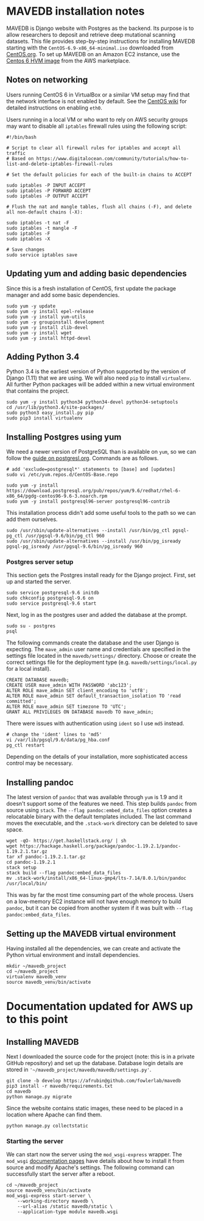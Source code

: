 # MAVEDB installation notes

MAVEDB is Django website with Postgres as the backend. Its purpose is to allow 
researchers to deposit and retrieve deep mutational scanning datasets. This file 
provides step-by-step instructions for installing MAVEDB starting with the 
`CentOS-6.9-x86_64-minimal.iso` downloaded from 
[CentOS.org](http://isoredirect.centos.org/centos/6/isos/x86_64/). To set up 
MAVEDB on an Amazon EC2 instance, use the 
[Centos 6 HVM image](https://aws.amazon.com/marketplace/pp/B00A6KUVBW) from the
AWS marketplace.

## Notes on networking

Users running CentOS 6 in VirtualBox or a similar VM setup may find that the 
network interface is not enabled by default. See the 
[CentOS wiki](https://wiki.centos.org/FAQ/CentOS6#head-b67e85d98f0e9f1b599358105c551632c6ff7c90) 
for detailed instructions on enabling `eth0`.

Users running in a local VM or who want to rely on AWS security groups may want 
to disable all `iptables` firewall rules using the following script:

    #!/bin/bash
    
    # Script to clear all firewall rules for iptables and accept all traffic
    # Based on https://www.digitalocean.com/community/tutorials/how-to-list-and-delete-iptables-firewall-rules
    
    # Set the default policies for each of the built-in chains to ACCEPT
    
    sudo iptables -P INPUT ACCEPT
    sudo iptables -P FORWARD ACCEPT
    sudo iptables -P OUTPUT ACCEPT
    
    # Flush the nat and mangle tables, flush all chains (-F), and delete all non-default chains (-X):
    
    sudo iptables -t nat -F
    sudo iptables -t mangle -F
    sudo iptables -F
    sudo iptables -X
    
    # Save changes
    sudo service iptables save


## Updating yum and adding basic dependencies

Since this is a fresh installation of CentOS, first update the package manager 
and add some basic dependencies.

    sudo yum -y update
    sudo yum -y install epel-release
    sudo yum -y install yum-utils
    sudo yum -y groupinstall development
    sudo yum -y install zlib-devel
    sudo yum -y install wget
    sudo yum -y install httpd-devel

## Adding Python 3.4

Python 3.4 is the earliest version of Python supported by the version of Django 
(1.11) that we are using. We will also need `pip` to install `virtualenv`. All 
further Python packages will be added within a new virtual environment that 
contains the project.

    sudo yum -y install python34 python34-devel python34-setuptools
    cd /usr/lib/python3.4/site-packages/
    sudo python3 easy_install.py pip
    sudo pip3 install virtualenv

## Installing Postgres using yum

We need a newer version of PostgreSQL than is available on `yum`, so we can 
follow the 
[guide on postgresl.org](https://wiki.postgresql.org/wiki/YUM_Installation). 
Commands are as follows.

    # add 'exclude=postgresql*' statements to [base] and [updates]
    sudo vi /etc/yum.repos.d/CentOS-Base.repo

    sudo yum -y install https://download.postgresql.org/pub/repos/yum/9.6/redhat/rhel-6-x86_64/pgdg-centos96-9.6-3.noarch.rpm
    sudo yum -y install postgresql96-server postgresql96-contrib

This installation process didn't add some useful tools to the path so we can 
add them ourselves.

    sudo /usr/sbin/update-alternatives --install /usr/bin/pg_ctl pgsql-pg_ctl /usr/pgsql-9.6/bin/pg_ctl 960
    sudo /usr/sbin/update-alternatives --install /usr/bin/pg_isready pgsql-pg_isready /usr/pgsql-9.6/bin/pg_isready 960

### Postgres server setup

This section gets the Postgres install ready for the Django project. First, set 
up and started the server.

    sudo service postgresql-9.6 initdb
    sudo chkconfig postgresql-9.6 on
    sudo service postgresql-9.6 start

Next, log in as the postgres user and added the database at the prompt.

    sudo su - postgres
    psql

The following commands create the database and the user Django is expecting. The 
`mave_admin` user name and credentials are specified in the settings file 
located in the `mavedb/settings/` directory. Choose or create the correct 
settings file for the deployment type (e.g. `mavedb/settings/local.py` for a 
local install).

    CREATE DATABASE mavedb;
    CREATE USER mave_admin WITH PASSWORD 'abc123';
    ALTER ROLE mave_admin SET client_encoding to 'utf8';
    ALTER ROLE mave_admin SET default_transaction_isolation TO 'read committed';
    ALTER ROLE mave_admin SET timezone TO 'UTC';
    GRANT ALL PRIVILEGES ON DATABASE mavedb TO mave_admin;

There were issues with authentication using `ident` so I use `md5` instead.

    # change the 'ident' lines to 'md5'
    vi /var/lib/pgsql/9.6/data/pg_hba.conf
    pg_ctl restart

Depending on the details of your installation, more sophisticated access 
control may be necessary.

## Installing pandoc

The latest version of `pandoc` that was available through `yum` is 1.9 and it 
doesn't support some of the features we need. This step builds `pandoc` from 
source using `stack`. The `--flag pandoc:embed_data_files` option creates a 
relocatable binary with the default templates included. The last command moves 
the executable, and the `.stack-work` directory can be deleted to save space.

    wget -qO- https://get.haskellstack.org/ | sh
    wget https://hackage.haskell.org/package/pandoc-1.19.2.1/pandoc-1.19.2.1.tar.gz
    tar xf pandoc-1.19.2.1.tar.gz
    cd pandoc-1.19.2.1
    stack setup
    stack build --flag pandoc:embed_data_files
    mv .stack-work/install/x86_64-linux-gmp4/lts-7.14/8.0.1/bin/pandoc /usr/local/bin/

This was by far the most time consuming part of the whole process. Users on a 
low-memory EC2 instance will not have enough memory to build `pandoc`, but it 
can be copied from another system if it was built with 
`--flag pandoc:embed_data_files`.

## Setting up the MAVEDB virtual environment

Having installed all the dependencies, we can create and activate the Python 
virtual environment and install dependencies.

    mkdir ~/mavedb_project
    cd ~/mavedb_project
    virtualenv mavedb_venv
    source mavedb_venv/bin/activate

# Documentation updated for AWS up to this point

## Installing MAVEDB

Next I downloaded the source code for the project (note: this is in a private 
GitHub repository) and set up the database. Database login details are stored 
in `'~/mavedb_project/mavedb/mavedb/settings.py'`.

    git clone -b develop https://afrubin@github.com/fowlerlab/mavedb
    pip3 install -r mavedb/requirements.txt
    cd mavedb
    python manage.py migrate

Since the website contains static images, these need to be placed in a location 
where Apache can find them.

    python manage.py collectstatic

### Starting the server

We can start now the server using the `mod_wsgi-express` wrapper. The `mod_wsgi` 
[documentation pages](http://modwsgi.readthedocs.io/en/develop/index.html) have 
details about how to install it from source and modify Apache's settings. The 
following command can successfully start the server after a reboot.

    cd ~/mavedb_project
    source mavedb_venv/bin/activate
    mod_wsgi-express start-server \
        --working-directory mavedb \
        --url-alias /static mavedb/static \
        --application-type module mavedb.wsgi
